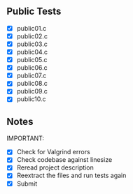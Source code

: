 ## Public Tests
- [X] public01.c
- [X] public02.c
- [X] public03.c
- [X] public04.c
- [X] public05.c
- [X] public06.c
- [X] public07.c
- [X] public08.c
- [X] public09.c
- [X] public10.c

## Notes
IMPORTANT:
- [X] Check for Valgrind errors
- [X] Check codebase against linesize
- [X] Reread project description
- [X] Reextract the files and run tests again
- [X] Submit
